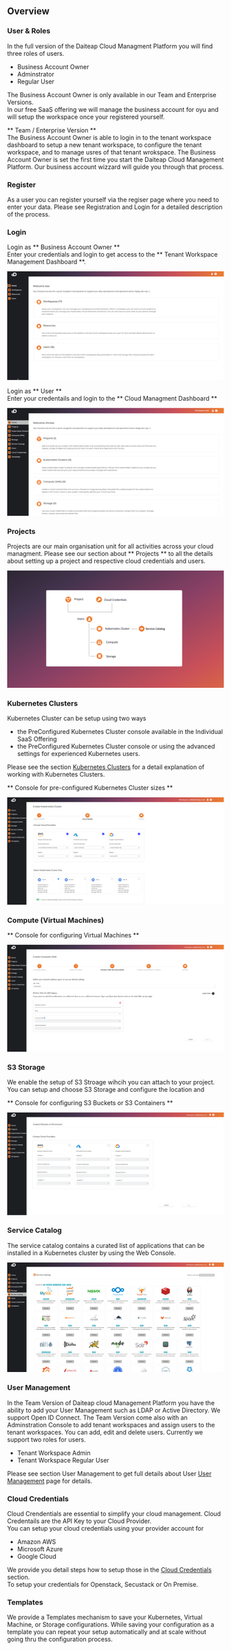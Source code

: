 ## Overview

### User & Roles

In the full version of the Daiteap Cloud Managment Platform you will find three roles of users.

+ Business Account Owner
+ Adminstrator
+ Regular User  

The Business Account Owner is only available in our Team and Enterprise Versions.<br>
In our free SaaS offering we will manage the business account for oyu and will setup the workspace once your registered yourself.

** Team / Enterprise Version ** <br>
The Business Account Owner is able to login in to the tenant workspace dashboard to setup a new tenant workspace, to configure the tenant workspace, and to manage usres of that tenant wrokspace. The Business Account Owner is set the first time you start the Daiteap Cloud Management Platform. Our business account wizzard will guide you through that process. 

### Register

As a user you can register yourself via the regiser page where you need to enter your data. Please see Registration and Login for a detailed description of the process. 

### Login

Login as ** Business Account Owner **<br> 
Enter your credentials and login to get access to the ** Tenant Workspace Management Dashboard **.<br>

![Screenshot](img/bao_dashboard.png)

Login as ** User ** <br>
Enter your credentails and login to the ** Cloud Managment Dashboard ** 

![Screenshot](img/web_console_dashboard.png)


### Projects

Projects are our main organisation unit for all activities across your cloud managment.
Please see our section about ** Projects ** to all the details about setting up a project and respective cloud credentials and users.  

![Screenshot](img/daiteap_structure.png)


### Kubernetes Clusters

Kubernetes Cluster can be setup using two ways 

- the PreConfigured Kubernetes Cluster console available in the Individual SaaS Offering
- the PreConfigured Kubernetes Cluster console or using the advanced settings for experienced Kubernetes users.

Please see the section [Kubernetes Clusters](/documentation/kubernetes_clusters/) for a detail explanation of working with Kubernetes Clusters. 

** Console for pre-configured Kubernetes Cluster sizes **

![Screenshot](img/kubernetes_pre-configured_sizes.png)

### Compute (Virtual Machines)

** Console for configuring Virtual Machines **

![Screenshot](img/VM_details.png)

### S3 Storage

We enable the setup of S3 Stroage wihcih you can attach to your project. You can setup and choose S3 Storage and configure the location and 

** Console for configuring S3 Buckets or S3 Containers **

![Screenshot](img/S3_storage_select_provider.png)

### Service Catalog

The service catalog contains a curated list of applications that can be installed in a Kubernetes cluster by using the Web Console.

![Screenshot](img/service_catalog_overview.png)

### User Management

In the Team Version of Daiteap cloud Management Platform you have the ability to add your User Management such as LDAP or Active Directory. 
We support Open ID Connect. The Team Version come also with an Adminstration Console to add tenant workspaces and assign users to the tenant workspaces.
You can add, edit and delete users. Currently we support two roles for users. 

- Tenant Workspace Admin
- Tenant Workspace Regular User 

Please see section User Management to get full details about User [User Management](/documentation/user_management/) page for details.   


### Cloud Credentials

Cloud Crendentials are essential to simplify your cloud management. Cloud Credentails are the API Key to your Cloud Provider.<br>
You can setup your cloud credentials using your provider account for 

- Amazon AWS
- Microsoft Azure
- Google Cloud

We provide you detail steps how to setup those in the [Cloud Credentials](/documentation/cloud_credentials/) section. <br>
To setup your credentials for Openstack, Secustack or On Premise.  

### Templates

We provide a Templates mechanism to save your Kubernetes, Virtual Machine, or Storage configurations. 
While saving your configuration as a template you can repeat your setup automatically and at scale without going thru the configuration process. 


